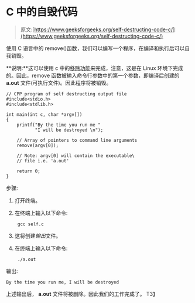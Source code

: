 # C 中的自毁代码

> 原文:[https://www.geeksforgeeks.org/self-destructing-code-c/](https://www.geeksforgeeks.org/self-destructing-code-c/)

使用 C 语言中的 remove()函数，我们可以编写一个程序，在编译和执行后可以自我销毁。

**说明:**这可以使用 c 中的[移除功能](https://www.geeksforgeeks.org/c-program-delete-file/)来完成，注意，这是在 Linux 环境下完成的。因此，remove 函数被输入命令行参数中的第一个参数，即编译后创建的 **a.out** 文件(可执行文件)。因此程序将被销毁。

```
// CPP program of self destructing output file
#include<stdio.h>
#include<stdlib.h>

int main(int c, char *argv[])
{
    printf("By the time you run me "
           "I will be destroyed \n");

    // Array of pointers to command line arguments
    remove(argv[0]);    

    // Note: argv[0] will contain the executable\
    // file i.e. 'a.out'

    return 0;
}
```

步骤:

1.  打开终端。
2.  在终端上输入以下命令:

    ```
     gcc self.c 
    ```

3.  这将创建*输出*文件。
4.  在终端上输入以下命令:

    ```
     ./a.out 
    ```

输出:

```
By the time you run me, I will be destroyed

```

上述输出后， **a.out** 文件将被删除。因此我们的工作完成了。
T3】